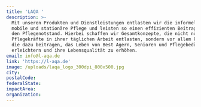 ```yaml
---
title: 'LAQA '
description: >-
  Mit unseren Produkten und Dienstleistungen entlasten wir die informelle,
  mobile und stationäre Pflege und leisten so einen effizienten Beitrag gegen
  den Pflegenotstand. Hierbei schaffen wir Gesamtkonzepte, die nicht nur
  Pflegekräfte in ihrer täglichen Arbeit entlasten, sondern vor allem Produkte,
  die dazu beitragen, das Leben von Best Agern, Senioren und Pflegebedürftige zu
  erleichtern und ihre Lebensqualität zu erhöhen.
email: info@l-aqa.de
link: 'https://l-aqa.de'
image: /uploads/laqa_logo_300dpi_800x500.jpg
city:
postalCode:
federalState:
impactArea:
organization:
---
```


